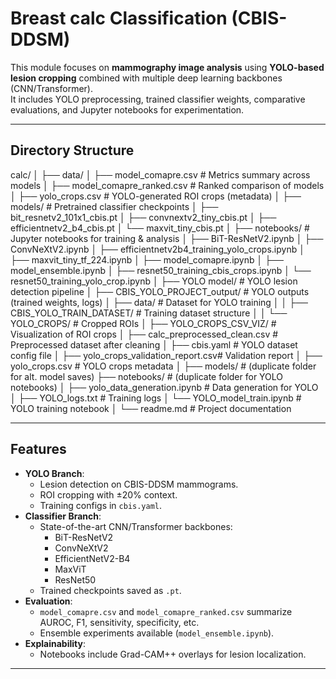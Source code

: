 # Breast calc Classification (CBIS-DDSM)

This module focuses on **mammography image analysis** using **YOLO-based lesion cropping** combined with multiple deep learning backbones (CNN/Transformer).  
It includes YOLO preprocessing, trained classifier weights, comparative evaluations, and Jupyter notebooks for experimentation.

---

## Directory Structure

calc/
│
├── data/
│ ├── model_comapre.csv # Metrics summary across models
│ ├── model_comapre_ranked.csv # Ranked comparison of models
│ ├── yolo_crops.csv # YOLO-generated ROI crops (metadata)
│
├── models/ # Pretrained classifier checkpoints
│ ├── bit_resnetv2_101x1_cbis.pt
│ ├── convnextv2_tiny_cbis.pt
│ ├── efficientnetv2_b4_cbis.pt
│ └── maxvit_tiny_cbis.pt
│
├── notebooks/ # Jupyter notebooks for training & analysis
│ ├── BiT-ResNetV2.ipynb
│ ├── ConvNeXtV2.ipynb
│ ├── efficientnetv2b4_training_yolo_crops.ipynb
│ ├── maxvit_tiny_tf_224.ipynb
│ ├── model_comapre.ipynb
│ ├── model_ensemble.ipynb
│ ├── resnet50_training_cbis_crops.ipynb
│ └── resnet50_training_yolo_crop.ipynb
│
├── YOLO model/ # YOLO lesion detection pipeline
│ ├── CBIS_YOLO_PROJECT_output/ # YOLO outputs (trained weights, logs)
│ ├── data/ # Dataset for YOLO training
│ │ ├── CBIS_YOLO_TRAIN_DATASET/ # Training dataset structure
│ │ └── YOLO_CROPS/ # Cropped ROIs
│ ├── YOLO_CROPS_CSV_VIZ/ # Visualization of ROI crops
│ ├── calc_preprocessed_clean.csv # Preprocessed dataset after cleaning
│ ├── cbis.yaml # YOLO dataset config file
│ ├── yolo_crops_validation_report.csv# Validation report
│ ├── yolo_crops.csv # YOLO crops metadata
│
├── models/ # (duplicate folder for alt. model saves)
├── notebooks/ # (duplicate folder for YOLO notebooks)
│ ├── yolo_data_generation.ipynb # Data generation for YOLO
│ ├── YOLO_logs.txt # Training logs
│ └── YOLO_model_train.ipynb # YOLO training notebook
│
└── readme.md # Project documentation


---

## Features

- **YOLO Branch**:
  - Lesion detection on CBIS-DDSM mammograms.
  - ROI cropping with ±20% context.
  - Training configs in `cbis.yaml`.
- **Classifier Branch**:
  - State-of-the-art CNN/Transformer backbones:
    - BiT-ResNetV2
    - ConvNeXtV2
    - EfficientNetV2-B4
    - MaxViT
    - ResNet50
  - Trained checkpoints saved as `.pt`.
- **Evaluation**:
  - `model_comapre.csv` and `model_comapre_ranked.csv` summarize AUROC, F1, sensitivity, specificity, etc.
  - Ensemble experiments available (`model_ensemble.ipynb`).
- **Explainability**:
  - Notebooks include Grad-CAM++ overlays for lesion localization.

---
